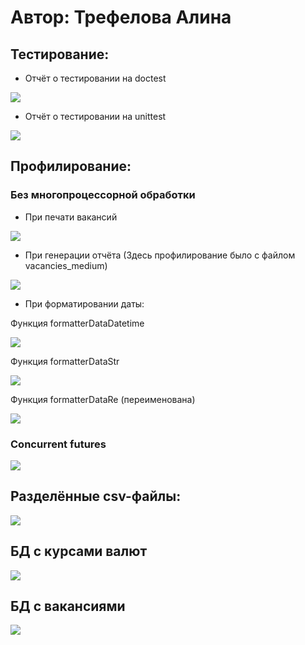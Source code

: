 # Автор: Трефелова Алина

## Тестирование:

- Отчёт о тестировании на doctest

![](Screenshots/doctest.PNG)

- Отчёт о тестировании на unittest

![](Screenshots/unittest.PNG)

## Профилирование:
### Без многопроцессорной обработки

- При печати вакансий

![](Screenshots/vacanciesProfile.PNG)

- При генерации отчёта
(Здесь профилирование было с файлом vacancies_medium)

![](Screenshots/statisticsProfile.PNG)

- При форматировании даты: 

Функция formatterDataDatetime

![](Screenshots/datetimeProfile.PNG)

Функция formatterDataStr

![](Screenshots/strProfile.PNG)

Функция formatterDataRe (переименована)

![](Screenshots/reProfile.PNG)

### Concurrent futures

![](Screenshots/multiProfile.PNG)

## Разделённые csv-файлы:

![](Screenshots/separateFiles.PNG)

## БД с курсами валют

![](Screenshots/currencies.PNG)

## БД с вакансиями

![](Screenshots/db.PNG)

